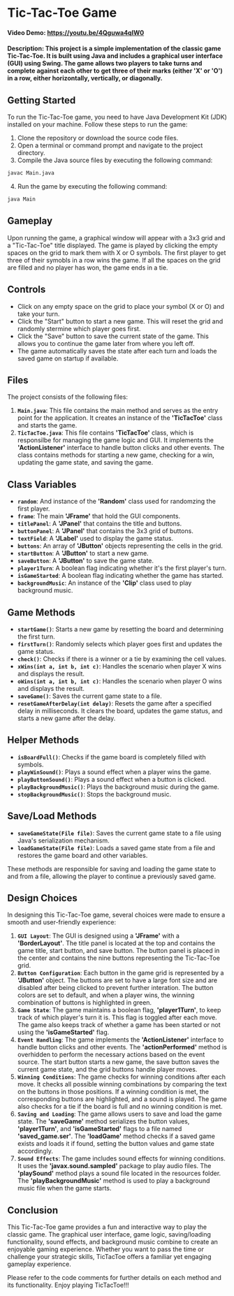 # Tic-Tac-Toe Game
#### Video Demo: https://youtu.be/4Qguwa4qIW0

#### Description: This project is a simple implementation of the classic game Tic-Tac-Toe. It is built using Java and includes a graphical user interface (GUI) using Swing. The game allows two players to take turns and complete against each other to get three of their marks (either 'X' or 'O') in a row, either horizontally, vertically, or diagonally.

## Getting Started
To run the Tic-Tac-Toe game, you need to have Java Development Kit (JDK) installed on your machine. Follow these steps to run the game:
1. Clone the repository or download the source code files.
2. Open a terminal or command prompt and navigate to the project directory.
3. Compile the Java source files by executing the following command:
```sh
javac Main.java
```
4. Run the game by executing the following command:
```sh
java Main
```

## Gameplay
Upon running the game, a graphical window will appear with a 3x3 grid and a "Tic-Tac-Toe" title displayed. The game is played by clicking the empty spaces on the grid to mark them with X or O symbols. The first player to get three of their symobls in a row wins the game. If all the spaces on the grid are filled and no player has won, the game ends in a tie.

## Controls
- Click on any empty space on the grid to place your symbol (X or O) and take your turn.
- Click the "Start" button to start a new game. This will reset the grid and randomly stermine which player goes first.
- Click the "Save" button to save the current state of the game. This allows you to continue the game later from where you left off.
- The game automatically saves the state after each turn and loads the saved game on startup if available.

## Files
The project consists of the following files:
1. **`Main.java`**: This file contains the main method and serves as the entry point for the application. It creates an instance of the **'TicTacToe'** class and starts the game.
2. **`TicTacToe.java`**: This file contains **'TicTacToe'** class, which is responsilbe for managing the game logic and GUI. It implements the **'ActionListener'** interface to handle button clicks and other events. The class contains methods for starting a new game, checking for a win, updating the game state, and saving the game.

## Class Variables
- **`random`**: And instance of the **'Random'** class used for randomzing the first player.
- **`frame`**: The main **'JFrame'** that hold the GUI components.
- **`titlePanel`**: A **'JPanel'** that contains the title and buttons.
- **`buttonPanel`**: A **'JPanel'** that contains the 3x3 grid of buttons.
- **`textField`**: A **'JLabel'** used to display the game status.
- **`buttons`**: An array of **'JButton'** objects representing the cells in the grid.
- **`startButton`**: A **'JButton'** to start a new game.
- **`saveButton`**: A **'JButton'** to save the game state.
- **`player1Turn`**: A boolean flag indicating whether it's the first player's turn.
- **`isGameStarted`**: A boolean flag indicating whether the game has started.
- **`backgroundMusic`**: An instance of the **'Clip'** class used to play background music.

## Game Methods
- **`startGame()`**: Starts a new game by resetting the board and determining the first turn.
- **`firstTurn()`**: Randomly selects which player goes first and updates the game status.
- **`check()`**: Checks if there is a winner or a tie by examining the cell values.
- **`xWins(int a, int b, int c)`**: Handles the scenario when player X wins and displays the result.
- **`oWins(int a, int b, int c)`**: Handles the scenario when player O wins and displays the result.
- **`saveGame()`**: Saves the current game state to a file.
- **`resetGameAfterDelay(int delay)`**: Resets the game after a specified delay in milliseconds. It clears the board, updates the game status, and starts a new game after the delay.

## Helper Methods
- **`isBoardFull()`**: Checks if the game board is completely filled with symbols.
- **`playWinSound()`**: Plays a sound effect when a player wins the game.
- **`playButtonSound()`**: Plays a sound effect when a button is clicked.
- **`playBackgroundMusic()`**: Plays the background music during the game.
- **`stopBackgroundMusic()`**: Stops the background music.

## Save/Load Methods
- **`saveGameState(File file)`**: Saves the current game state to a file using Java's serialization mechanism.
- **`loadGameState(File file)`**: Loads a saved game state from a file and restores the game board and other variables.

These methods are responsible for saving and loading the game state to and from a file, allowing the player to continue a previously saved game.

## Design Choices
In designing this Tic-Tac-Toe game, several choices were made to ensure a smooth and user-friendly experience:

1. **`GUI Layout`**: The GUI is designed using a **'JFrame'** with a **'BorderLayout'**. The title panel is located at the top and contains the game title, start button, and save button. The button panel is placed in the center and contains the nine buttons representing the Tic-Tac-Toe grid.
2. **`Button Configuration`**: Each button in the game grid is represented by a **'JButton'** object. The buttons are set to have a large font size and are disabled after being clicked to prevent further interation. The button colors are set to default, and when a player wins, the winning combination of buttons is highlighted in green.
3. **`Game State`**: The game maintains a boolean flag, **'player1Turn'**, to keep track of which player's turn it is. This flag is toggled after each move. The game also keeps track of whether a game has been started or not using the **'isGameStarted'** flag.
4. **`Event Handling`**: The game implements the **'ActionListener'** interface to handle button clicks and other events. The **'actionPerformed'** method is overhidden to perform the necessary actions based on the event source. The start button starts a new game, the save button saves the current game state, and the grid buttons handle player moves.
5. **`Winning Conditions`**: The game checks for winning conditions after each move. It checks all possible winning combinations by comparing the text on the buttons in those positions. If a winning condition is met, the corresponding buttons are highlighted, and a sound is played. The game also checks for a tie if the board is full and no winning condition is met.
6. **`Saving and Loading`**: The game allows users to save and load the game state. The **'saveGame'** method serializes the button values, **'player1Turn'**, and **'isGameStarted'** flags to a file named **'saved_game.ser'**. The **'loadGame'** method checks if a saved game exists and loads it if found, setting the button values and game state accordingly.
7. **`Sound Effects`**: The game includes sound effects for winning conditions. It uses the **'javax.sound.sampled'** package to play audio files. The **'playSound'** method plays a sound file located in the resources folder. The **'playBackgroundMusic'** method is used to play a background music file when the game starts.

## Conclusion
This Tic-Tac-Toe game provides a fun and interactive way to play the classic game. The graphical user interface, game logic, saving/loading functionality, sound effects, and background music combine to create an enjoyable gaming experience. Whether you want to pass the time or challenge your strategic skills, TicTacToe offers a familiar yet engaging gameplay experience.

Please refer to the code comments for further details on each method and its functionality. Enjoy playing TicTacToe!!!